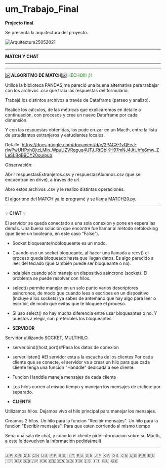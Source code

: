 # um_Trabajo_Final
**Projecto final.**


Se presenta la arquitectura del proyecto.

![Arquitectura25052021](https://user-images.githubusercontent.com/10929077/119603086-e77d8480-bdc2-11eb-8631-35dcbb6cb5c3.png)

******
**MATCH Y CHAT**
******



*************************

🆗 **ALGORITMO DE MATCH**🆗 <span style="color: green"> HECHO!!! ;)!</span>

Utilicé la biblioteca PANDAS,me pareció una buena alternativa para trabajar con los archivos .csv que traía las respuestas del formulario. 

Trabajé los distintos archivos a través de Dataframe (parseo y analizo).

Realicé los cálculos, de las métricas que explicaremos en detalle a continuación, con procesos y cree un nuevo Dataframe por cada dimensión. 

Y con las respuestas obtenidas, las pude cruzar en un Macth, entre la lista de estudiantes extranjeros y estudiantes locales.

Detalle:
https://docs.google.com/document/d/e/2PACX-1vQEeJ-riwPwUHPxhOjtcLMin_WpuUZVRqguq4UTJ_RtQbiKH97mNJ4JtUhfe6mw_ZLeSLBqB9CY20ou/pub

Observación:

Abrir respuestasExtranjeros.csv y respuestasAlumnos.csv (que se encuentran en drive), a traves de url.

Abro estos archivos .csv y le realizo distintas operaciones. 

El algoritmo del MATCH ya lo programé y se llama MATCH20.py.

*************************

💡 **CHAT** 💡 <span style="color: yellow"> </span>

El servidor se queda conectado a una sola conexión y pone en espera las demás. 
Una buena solución que encontré fue llamar al método setblocking (que tiene un booleano, en este caso “False”).

* Socket bloqueante/nobloqueante es un modo. 
* Cuando uso un socket bloqueante, al hacer una llamada a recv() el proceso queda bloqueado hasta que llegan datos. Es algo parecido a leer del teclado (que también puede ser bloqueante o no).
* nda bien cuando sólo manejo un dispositivo asíncrono (socket). El problema se puede resolver con hilos.
* select() permite manejar en un solo punto varios descriptores asíncronos, de modo que cuando lees o escribes en un dispositivo (incluye a los sockets) ya sabes de antemano que hay algo para leer o escribir, de modo que evitas que te bloquee el proceso.
* Si uso select() no hay mucha diferencia entre usar bloqueantes o no. Y puestos a elegir, son preferibles los bloqueantes.

* **SERVIDOR**

Servidor utilizando SOCKET, MULTIHILO.

* server.bind((host,port))#Pasa los datos de conexion
* server.listen() #El servidor esta a la escucha de los clientes
Por cada cliente que se conecte, el servidor va a crear un hilo para que cada cliente tenga una funcion "Handdle" dedicada a ese cliente.
* Funcion Handdle maneja mensajes de cada cliente
* Los hilos corren al mismo tiempo y manejan los mensajes de c/cliete por separado.

* **CLIENTE**

Utilizamos hilos. Dejamos vivo el hilo principal para manejar los mensajes.

Creamos 2 hilos.
Un hilo para la funcion "Recibir mensajes".
Un hilo para la funcion "Escribir mensajes".
Para que esten corriendo al mismo tiempo

Seria una sala de chat, y cuando el cliente pide informacion sobre su Macth, a este le devuelven la información pedida(mail).

**************************************************************

🇯🇵 🇰🇷 🇩🇪 🇨🇳 🇺🇸 🇫🇷 🇪🇸 🇮🇹 🇷🇺 🇬🇧 🇯🇵 🇰🇷 🇩🇪 🇨🇳 🇺🇸 🇫🇷 🇪🇸 🇮🇹 🇷🇺 🇬🇧🇯🇵 🇰🇷 🇩🇪 🇨🇳 🇺🇸 🇫🇷 🇪🇸 🇮🇹 🇷🇺 🇬🇧
